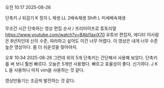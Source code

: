 오전 10:17 2025-08-26

단축키
J  되감기
K  정지
L  재생
LL  2배속재생
Shift L  미세배속재생

무조건 시간 단축하는 영상 편집 순서 / 프리미어프로 튜토리얼
https://www.youtube.com/watch?v=BAbl1axjX70
유튜브 편집자, 에디터
이사람은 8년차인데 신의 수준, 따라하고 싶어도 이건 너무 어렵다.
이 영상은 내게 너무 수준 높은 영상이다. 좀 더 쉬운것을 찾아야지.

오후 10:34 2025-08-26
그런데 위의 5개 단축키는 간단해서 사용해 보았다.
단축키를 써 보니 훨씬 빠르다. 오늘은 5개만 사용했다.
빠르고 효율성이 좋다. 신기하다. J K L 을 사용하니
마치 vim을 사용하는 것 같다.

영상만들기는 조금씩 발전하는 것 같다.


